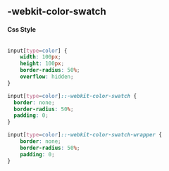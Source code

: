 ## -webkit-color-swatch 

<!--![](../../img/-webkit-text-stroke.png)-->

#### Css Style

```css

input[type=color] {
    width: 100px;
    height: 100px; 
    border-radius: 50%;
    overflow: hidden;
}

input[type=color]::-webkit-color-swatch {
  border: none;
  border-radius: 50%;
  padding: 0;
}

input[type=color]::-webkit-color-swatch-wrapper {
    border: none;
    border-radius: 50%;
    padding: 0;
}
```
